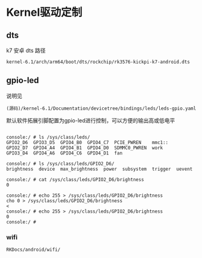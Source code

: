 # Kernel驱动定制



## dts

k7 安卓 dts 路径

```
kernel-6.1/arch/arm64/boot/dts/rockchip/rk3576-kickpi-k7-android.dts
```



## gpio-led 

说明见

```
(源码)/kernel-6.1/Documentation/devicetree/bindings/leds/leds-gpio.yaml
```

默认软件拓展引脚配置为gpio-led进行控制，可以方便的输出高或低电平

```shell

console:/ # ls /sys/class/leds/
GPIO2_D6  GPIO3_D5  GPIO4_B0  GPIO4_C7  PCIE_PWREN    mmc1::
GPIO2_D7  GPIO4_A4  GPIO4_B1  GPIO4_D0  SDMMC0_PWREN  work
GPIO3_D4  GPIO4_A6  GPIO4_C6  GPIO4_D1  fan

console:/ # ls /sys/class/leds/GPIO2_D6/
brightness  device  max_brightness  power  subsystem  trigger  uevent

console:/ # cat /sys/class/leds/GPIO2_D6/brightness
0

console:/ # echo 255 > /sys/class/leds/GPIO2_D6/brightness
cho 0 > /sys/class/leds/GPIO2_D6/brightness                                   <
console:/ # echo 255 > /sys/class/leds/GPIO2_D6/brightness
0
console:/ #
```



### wifi

```
RKDocs/android/wifi/
```









